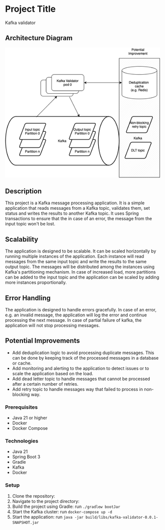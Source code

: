# Project Title
Kafka validator

## Architecture Diagram
![Architecture Diagram](./images/Architecture.drawio.png)

## Description

This project is a Kafka message processing application. 
It is a simple application that reads messages from a Kafka topic, validates them, set status and writes the results to another Kafka topic.
It uses Spring transactions to ensure that the in case of an error, the message from the input topic won't be lost.

## Scalability

The application is designed to be scalable. It can be scaled horizontally by running multiple instances of the application. 
Each instance will read messages from the same input topic and write the results to the same output topic. The messages will be distributed among the instances using Kafka's partitioning mechanism.
In case of increased load, more partitions can be added to the input topic and the application can be scaled by adding more instances proportionally.

## Error Handling

The application is designed to handle errors gracefully. In case of an error, e.g. an invalid message,
the application will log the error and continue processing the next message. In case of partial failure of kafka, the application will not stop processing messages.

## Potential Improvements

- Add deduplication logic to avoid processing duplicate messages. This can be done by keeping track of the processed messages in a database or cache.
- Add monitoring and alerting to the application to detect issues or to scale the application based on the load.
- Add dead letter topic to handle messages that cannot be processed after a certain number of retries.
- Add retry topic to handle messages way that failed to process in non-blocking way.

### Prerequisites

- Java 21 or higher
- Docker
- Docker Compose

### Technologies
- Java 21
- Spring Boot 3
- Gradle
- Kafka
- Docker

### Setup

1. Clone the repository:
2. Navigate to the project directory:
3. Build the project using Gradle:
run `./gradlew bootJar`
4. Start the Kafka cluster:
run `docker-compose up -d`
5. Start the application:
run `java -jar build/libs/kafka-validator-0.0.1-SNAPSHOT.jar`